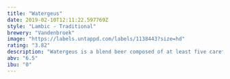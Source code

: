 ```yaml
---
title: "Watergeus"
date: 2019-02-10T12:11:22.597769Z
style: "Lambic - Traditional"
brewery: "Vandenbroek"
image: "https://labels.untappd.com/labels/1138443?size=hd"
rating: "3.82"
description: "Watergeus is a blend beer composed of at least five careful selected barrels of spontaneous fermented beers which matured for at least two years in our beer cellars. Inspired by the Brussels tradition, this beer is wood-fired in copper kettles and matured in oak barrels. The result is a unique, refreshing, slightly sour and complex beer with tastes of apple, citrus, oak, cellar, soil and ... On our website you will find more information on how this unique beer is made: www.brouwerijvandenbroek.com/watergeus"
abv: "6.5"
ibu: "0"
---
```


